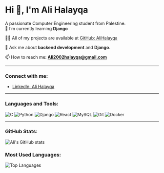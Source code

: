 # Hi 👋, I'm Ali Halayqa

A passionate Computer Engineering student from Palestine.  
🌱 I’m currently learning **Django**

👨‍💻 All of my projects are available at [GitHub: AliHalayqa](https://github.com/Alihala2002)

💬 Ask me about **backend development** and **Django**.

📫 How to reach me: **Ali2002halayqa@gmail.com**

---

### Connect with me:
- [LinkedIn: Ali Halayqa](https://www.linkedin.com/in/ali-halayqa/)


---

### Languages and Tools:
![C](https://img.shields.io/badge/C-5E8C00?style=flat&logo=c&logoColor=white)
![Python](https://img.shields.io/badge/Python-3776AB?style=flat&logo=python&logoColor=white)
![Django](https://img.shields.io/badge/Django-092E20?style=flat&logo=django&logoColor=white)
![React](https://img.shields.io/badge/React-61DAFB?style=flat&logo=react&logoColor=black)
![MySQL](https://img.shields.io/badge/MySQL-4479A1?style=flat&logo=mysql&logoColor=white)
![Git](https://img.shields.io/badge/Git-F1502F?style=flat&logo=git&logoColor=white)
![Docker](https://img.shields.io/badge/Docker-2496ED?style=flat&logo=docker&logoColor=white)

---

### GitHub Stats:
![Ali's GitHub stats](https://github-readme-stats.vercel.app/api?username=Alihala2002&show_icons=true&hide_title=true&count_private=true)

### Most Used Languages:
![Top Languages](https://github-readme-stats.vercel.app/api/top-langs/?username=Alihala2002&layout=compact)
